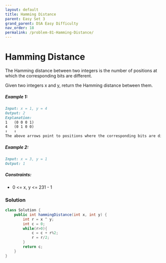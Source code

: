 ```yaml
---
layout: default
title: Hamming Distance
parent: Easy Set 3
grand_parent: DSA Easy Difficulty
nav_order: 18
permalink: /problem-81-Hamming-Distance/
---
```

# Hamming Distance
The Hamming distance between two integers is the number of positions at which the corresponding bits are different.

Given two integers x and y, return the Hamming distance between them.

##### Example 1:
```markdown
Input: x = 1, y = 4
Output: 2
Explanation:
1   (0 0 0 1)
4   (0 1 0 0)
↑   ↑
The above arrows point to positions where the corresponding bits are different.
```
##### Example 2:
```markdown
Input: x = 3, y = 1
Output: 1
```
##### Constraints:
* 0 <= x, y <= 231 - 1

### Solution
```java
class Solution {
    public int hammingDistance(int x, int y) {
        int r = x ^ y;
        int c = 0;
        while(r>0){
            c = c + r%2;
            r = r/2;
        }
        return c;
    }
}
```